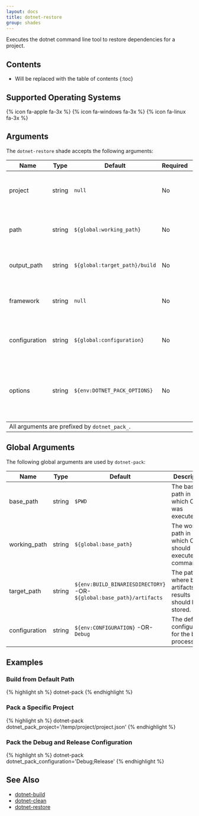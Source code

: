 ```yaml
---
layout: docs
title: dotnet-restore
group: shades
---
```


Executes the dotnet command line tool to restore dependencies for a project.

## Contents

* Will be replaced with the table of contents
{:toc}

## Supported Operating Systems

{% icon fa-apple fa-3x %} {% icon fa-windows fa-3x %} {% icon fa-linux fa-3x %}

## Arguments

The `dotnet-restore` shade accepts the following arguments:

<div class="table-responsive">
    <table class="table table-bordered table-striped">
    <thead>
        <tr>
            <th style="width:100px;">Name</th>
            <th style="width:50px;">Type</th>
            <th style="width:50px;">Default</th>
            <th style="width:25px;">Required</th>
            <th>Description</th>
        </tr>
    </thead>
    <tbody>
        <tr>
            <td>project</td>
            <td>string</td>
            <td><code>null</code></td>
            <td>No</td>
            <td>The fully-qualified path of the project to pack (`project.json`).</td>
        </tr>
        <tr>
            <td>path</td>
            <td>string</td>
            <td><code>${global:working_path}</code></td>
            <td>No</td>
            <td>The path in which to execute the dotnet pack command.</td>
        </tr>
        <tr>
            <td>output_path</td>
            <td>string</td>
            <td><code>${global:target_path}/build</code></td>
            <td>No</td>
            <td>The path in which to store the resulting package.</td>
        </tr>
        <tr>
            <td>framework</td>
            <td>string</td>
            <td><code>null</code></td>
            <td>No</td>
            <td>A semi-colon (;) delimited list of target frameworks to pack against.</td>
        </tr>
        <tr>
            <td>configuration</td>
            <td>string</td>
            <td><code>${global:configuration}</code></td>
            <td>No</td>
            <td>A semi-colon (;) delimited list of configurations to pack.</td>
        </tr>
        <tr>
            <td>options</td>
            <td>string</td>
            <td><code>${env:DOTNET_PACK_OPTIONS}</code></td>
            <td>No</td>
            <td>Additional options to include when executing the dotnet command line tool for pack operations.</td>
        </tr>
    </tbody>
    <tfooter>
        <tr>
            <td colspan="5">All arguments are prefixed by <code>dotnet_pack_</code>.</td>
        </tr>
    </tfooter>
    </table>
</div>

## Global Arguments

The following global arguments are used by `dotnet-pack`:

<div class="table-responsive">
    <table class="table table-bordered table-striped">
    <thead>
        <tr>
            <th style="width:100px;">Name</th>
            <th style="width:50px;">Type</th>
            <th style="width:50px;">Default</th>
            <th>Description</th>
        </tr>
    </thead>
    <tbody>
        <tr>
            <td>base_path</td>
            <td>string</td>
            <td><code>$PWD</code></td>
            <td>The base path in which Condo was executed.</td>
        </tr>
        <tr>
            <td>working_path</td>
            <td>string</td>
            <td><code>${global:base_path}</code></td>
            <td>The working path in which Condo should execute shell commands.</td>
        </tr>
        <tr>
            <td>target_path</td>
            <td>string</td>
            <td><code>${env:BUILD_BINARIESDIRECTORY}</code> -OR- <code>${global:base_path}/artifacts</code></td>
            <td>The path where build artifacts and results should be stored.</td>
        </tr>
        <tr>
            <td>configuration</td>
            <td>string</td>
            <td><code>${env:CONFIGURATION}</code> -OR- <code>Debug</code></td>
            <td>The default configuration for the build process.</td>
        </tr>
    </tbody>
    </table>
</div>

## Examples

### Build from Default Path

{% highlight sh %}
dotnet-pack
{% endhighlight %}

### Pack a Specific Project

{% highlight sh %}
dotnet-pack dotnet_pack_project='/temp/project/project.json'
{% endhighlight %}

### Pack the Debug and Release Configuration

{% highlight sh %}
dotnet-pack dotnet_pack_configuration='Debug;Release'
{% endhighlight %}

## See Also

* [dotnet-build]({{site.baseurl}}/shades/dotnet-build)
* [dotnet-clean]({{site.baseurl}}/shades/dotnet-clean)
* [dotnet-restore]({{site.baseurl}}/shades/dotnet-restore)